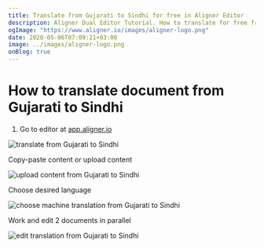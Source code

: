 ```yaml
---
title: Translate from Gujarati to Sindhi for free in Aligner Editor
description: Aligner Dual Editor Tutorial. How to translate for free from Gujarati to Sindhi. Aligner is multilingual document management platform. 
ogImage: "https://www.aligner.io/images/aligner-logo.png"
date: 2020-05-06T07:09:21+03:00
image: ../images/aligner-logo.png
onBlog: true
---
```


# How to translate document from Gujarati to Sindhi

1. Go to editor at [app.aligner.io](https://app.aligner.io "Aligner App web page")

![translate from Gujarati to Sindhi](../aligner-blank-editor.png "translate from Gujarati to Sindhi")

Copy-paste content or upload content

![upload content from Gujarati to Sindhi](../aligner-uploaded-document.png "upload content from Gujarati to Sindhi")

Choose desired language

![choose machine translation from Gujarati to Sindhi](../aligner-language-dropdown.png "choose machine translation from Gujarati to Sindhi")

Work and edit 2 documents in parallel

![edit translation from Gujarati to Sindhi](../aligner-double-sitded-editor.png "edit translation from Gujarati to Sindhi")

